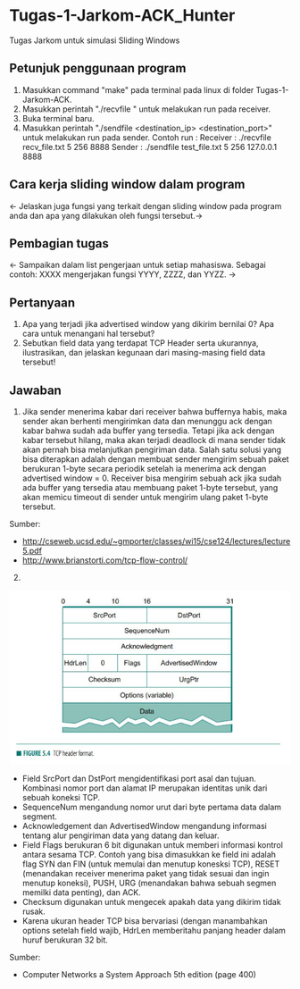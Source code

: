 # Tugas-1-Jarkom-ACK_Hunter
Tugas Jarkom untuk simulasi Sliding Windows
## Petunjuk penggunaan program
1. Masukkan command "make" pada terminal pada linux di folder Tugas-1-Jarkom-ACK.
2. Masukkan perintah "./recvfile <filename> <windowsize> <buffersize> <port>" untuk melakukan run pada receiver.
3. Buka terminal baru.
4. Masukkan perintah "./sendfile <filename> <windowsize> <buffersize> <destination_ip> <destination_port>" untuk melakukan run pada sender.
Contoh run :
Receiver  : ./recvfile recv_file.txt 5 256 8888
Sender    : ./sendfile test_file.txt 5 256 127.0.0.1 8888
## Cara kerja sliding window dalam program
<- Jelaskan juga fungsi yang terkait dengan sliding window pada program anda dan apa yang dilakukan oleh fungsi tersebut.->
## Pembagian tugas
<- Sampaikan dalam list pengerjaan untuk setiap mahasiswa. Sebagai contoh: XXXX mengerjakan fungsi YYYY, ZZZZ, dan YYZZ. ->
## Pertanyaan
1.	Apa yang terjadi jika advertised window yang dikirim bernilai 0? Apa cara untuk menangani hal tersebut?
2.	Sebutkan field data yang terdapat TCP Header serta ukurannya, ilustrasikan, dan jelaskan kegunaan dari masing-masing field data tersebut!
## Jawaban
  1. Jika sender menerima kabar dari receiver bahwa buffernya habis, maka sender akan berhenti mengirimkan data dan menunggu ack dengan kabar bahwa sudah ada buffer yang tersedia. Tetapi jika ack dengan  kabar tersebut hilang, maka akan terjadi deadlock di mana sender tidak akan pernah bisa melanjutkan pengiriman data. Salah satu solusi yang bisa diterapkan adalah dengan membuat sender mengirim sebuah paket berukuran 1-byte secara periodik setelah ia menerima ack dengan advertised window = 0. Receiver bisa mengirim sebuah ack jika sudah ada buffer yang tersedia atau membuang paket 1-byte tersebut, yang akan memicu timeout di sender untuk mengirim ulang paket 1-byte tersebut.

Sumber:
  - http://cseweb.ucsd.edu/~gmporter/classes/wi15/cse124/lectures/lecture5.pdf
  - http://www.brianstorti.com/tcp-flow-control/

2.
![TCH header picture](/img/TCPheader.jpg)
  - Field SrcPort dan DstPort mengidentifikasi port asal dan tujuan. Kombinasi nomor port dan alamat IP merupakan identitas unik dari sebuah koneksi TCP.
  - SequenceNum mengandung nomor urut dari byte pertama data dalam segment.
  - Acknowledgement dan AdvertisedWindow mengandung informasi tentang alur pengiriman data yang datang dan keluar.
  - Field Flags berukuran 6 bit digunakan untuk memberi informasi kontrol antara sesama TCP. Contoh yang bisa dimasukkan ke field ini adalah flag SYN dan FIN (untuk memulai dan menutup konesksi TCP), RESET (menandakan receiver menerima paket yang tidak sesuai dan ingin menutup koneksi), PUSH, URG (menandakan bahwa sebuah segmen memilki data penting), dan ACK.
  - Checksum digunakan untuk mengecek apakah data yang dikirim tidak rusak.
  - Karena ukuran header TCP bisa bervariasi (dengan manambahkan options setelah field wajib, HdrLen memberitahu panjang header dalam huruf berukuran 32 bit.
  
Sumber: 
  - Computer Networks a System Approach 5th edition (page 400)

